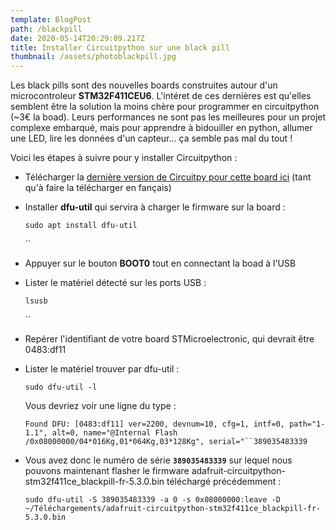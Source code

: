 ```yaml
---
template: BlogPost
path: /blackpill
date: 2020-05-14T20:29:09.217Z
title: Installer Circuitpython sur une black pill
thumbnail: /assets/photoblackpill.jpg
---
```

Les black pills sont des nouvelles boards construites autour d'un microcontroleur **STM32F411CEU6**. L'intéret de ces dernières est qu'elles semblent être la solution la moins chère pour programmer en circuitpython (~3€ la boad). Leurs performances ne sont pas les meilleures pour un projet complexe embarqué, mais pour apprendre à bidouiller en python, allumer une LED, lire les données d'un capteur... ça semble pas mal du tout !

Voici les étapes à suivre pour y installer Circuitpython :

* Télécharger la [dernière version de Circuitpy pour cette board ici](https://circuitpython.org/board/stm32f411ce_blackpill/) (tant qu'à faire la télécharger en fançais)
* Installer **dfu-util** qui servira à charger le firmware sur la board : 

  `sudo apt install dfu-util`

  ``
* Appuyer sur le bouton **BOOT0** tout en connectant la boad à l'USB
* Lister le matériel détecté sur les ports USB :

  `lsusb`

  ``
* Repérer l'identifiant de votre board STMicroelectronic, qui devrait être 0483:df11
* Lister le matériel trouver par dfu-util :

  `sudo dfu-util -l`

  Vous devriez voir une ligne du type :

  ```Found DFU: [0483:df11] ver=2200, devnum=10, cfg=1, intf=0, path="1-1.1", alt=0, name="@Internal Flash  /0x08000000/04*016Kg,01*064Kg,03*128Kg", serial="``389035483339```
* Vous avez donc le numéro de série **`389035483339`** sur lequel nous pouvons maintenant flasher le firmware adafruit-circuitpython-stm32f411ce_blackpill-fr-5.3.0.bin téléchargé précédemment : 

  `sudo dfu-util -S 389035483339 -a 0 -s 0x08000000:leave -D ~/Téléchargements/adafruit-circuitpython-stm32f411ce_blackpill-fr-5.3.0.bin`
